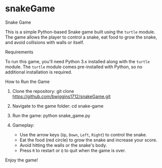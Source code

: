 # snakeGame
Snake Game

This is a simple Python-based Snake game built using the `turtle` module. The game allows the player to control a snake, eat food to grow the snake, and avoid collisions with walls or itself.

Requirements

To run this game, you'll need Python 3.x installed along with the `turtle` module. The `turtle` module comes pre-installed with Python, so no additional installation is required.

How to Run the Game

1. Clone the repository:
   git clone https://github.com/bwiggins1712/snakeGame.git

2. Navigate to the game folder:
   cd snake-game

3. Run the game:
   python snake_game.py

4. Gameplay:
   - Use the arrow keys (`Up`, `Down`, `Left`, `Right`) to control the snake.
   - Eat the food (red circle) to grow the snake and increase your score.
   - Avoid hitting the walls or the snake's body.
   - Press `R` to restart or `Q` to quit when the game is over.

Enjoy the game!
